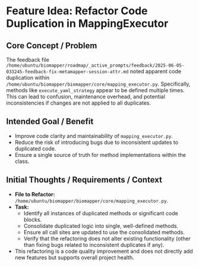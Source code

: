 # Feature Idea: Refactor Code Duplication in MappingExecutor

## Core Concept / Problem
The feedback file `/home/ubuntu/biomapper/roadmap/_active_prompts/feedback/2025-06-05-033245-feedback-fix-metamapper-session-attr.md` noted apparent code duplication within `/home/ubuntu/biomapper/biomapper/core/mapping_executor.py`. Specifically, methods like `execute_yaml_strategy` appear to be defined multiple times. This can lead to confusion, maintenance overhead, and potential inconsistencies if changes are not applied to all duplicates.

## Intended Goal / Benefit
- Improve code clarity and maintainability of `mapping_executor.py`.
- Reduce the risk of introducing bugs due to inconsistent updates to duplicated code.
- Ensure a single source of truth for method implementations within the class.

## Initial Thoughts / Requirements / Context
- **File to Refactor:** `/home/ubuntu/biomapper/biomapper/core/mapping_executor.py`.
- **Task:** 
    - Identify all instances of duplicated methods or significant code blocks.
    - Consolidate duplicated logic into single, well-defined methods.
    - Ensure all call sites are updated to use the consolidated methods.
    - Verify that the refactoring does not alter existing functionality (other than fixing bugs related to inconsistent duplicates if any).
- This refactoring is a code quality improvement and does not directly add new features but supports overall project health.
